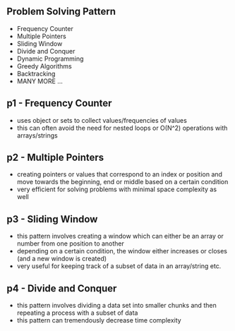 ## Problem Solving Pattern

- Frequency Counter
- Multiple Pointers
- Sliding Window
- Divide and Conquer
- Dynamic Programming
- Greedy Algorithms
- Backtracking
- MANY MORE ...

## p1 - Frequency Counter

- uses object or sets to collect values/frequencies of values
- this can often avoid the need for nested loops or O(N^2) operations with arrays/strings

## p2 - Multiple Pointers

- creating pointers or values that correspond to an index or position and move towards the beginning, end or middle based on a certain condition
- very efficient for solving problems with minimal space complexity as well

## p3 - Sliding Window

- this pattern involves creating a window which can either be an array or number from one position to another
- depending on a certain condition, the window either increases or closes (and a new window is created)
- very useful for keeping track of a subset of data in an array/string etc.

## p4 - Divide and Conquer

- this pattern involves dividing a data set into smaller chunks and then repeating a process with a subset of data
- this pattern can tremendously decrease time complexity
